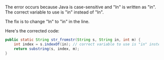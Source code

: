 The error occurs because Java is case-sensitive and "In" is written as "in". The correct variable to use is "in" instead of "In".

The fix is to change "In" to "in" in the line.

Here's the corrected code:
```java
public static String str_fromstr(String s, String in, int m) {
    int index = s.indexOf(in); // correct variable to use is "in" instead of "In"
    return substring(s, index, m);
}
```
